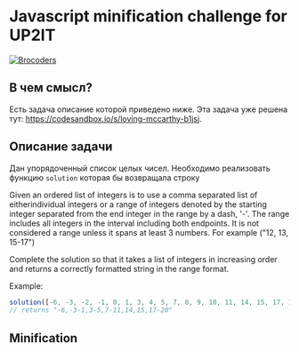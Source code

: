 # Javascript minification challenge for UP2IT

<a href="http://brocoders.com"><img src="https://media.licdn.com/dms/image/C4D0BAQEzIz_wy7_mng/company-logo_200_200/0?e=2159024400&v=beta&t=apDDtjWEU2IuVhVHGAW2voiAIB-OVRq6kiMNDGuA_gw" title="Brocoders" alt="Brocoders"></a>


## В чем смысл?

Есть задача описание которой приведено ниже. Эта задача уже решена тут: <a href="https://codesandbox.io/s/loving-mccarthy-b1jsj">https://codesandbox.io/s/loving-mccarthy-b1jsj</a>.

## Описание задачи

Дан упорядоченный список целых чисел. Необходимо реализовать функцию `solution` которая бы возвращала строку

Given an ordered list of integers is to use a comma separated list of eitherindividual integers or a range of integers denoted by the starting integer separated from the end integer in the range by a dash, '-'. The range includes all integers in the interval including both endpoints. It is not considered a range unless it spans at least 3 numbers. For example ("12, 13, 15-17")

Complete the solution so that it takes a list of integers in increasing order and returns a correctly formatted string in the range format.

Example:

```javascript
solution([-6, -3, -2, -1, 0, 1, 3, 4, 5, 7, 8, 9, 10, 11, 14, 15, 17, 18, 19, 20]);
// returns "-6,-3-1,3-5,7-11,14,15,17-20"
```

## Minification
